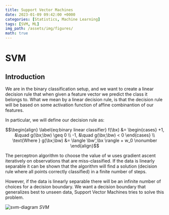 ```yaml
---
title: Support Vector Machines
date: 2023-01-09 09:42:00 +0000
categories: [Statistics, Machine Learning]
tags: [SVM, ML]
img_path: /assets/img/figures/
math: true
---
```


# SVM

## Introduction

We are in the binary classification setup, and we want to create a linear decision rule that when given a feature vector we predict the class it belongs to. What we mean by a linear decision rule, is that the decision rule will be based on some activation function of affine combinantion of our features.

In particular, we will define our decision rule as:

$$\begin{align} \label{eq:binary linear classifier}
    f(\bx) &= 
     \begin{cases}
       +1, &\quad g(\bx;\bw) \geq 0 
       \\
       -1, &\quad g(\bx;\bw) < 0 
     \end{cases} \\
     \text{Where } g(\bx;\bw) &= \langle \bw',\bx \rangle + w_0 \nonumber
\end{align}$$

The perceptron algorithm 
to choose the value of w uses gradient ascent iteratively on observations that are miss-classified. If
the data is linearly separable it can be shown that the algorithm will find a solution (decision rule
where all points correctly classified) in a finite number of steps.

However, if the data is linearly separable there will be an infinite number of choices for a decision
boundary. We want a decision boundary that generalizes best to unseen data, Support Vector
Machines tries to solve this problem.


![svm-diagram](SVM-diagram.svg)
_SVM_

